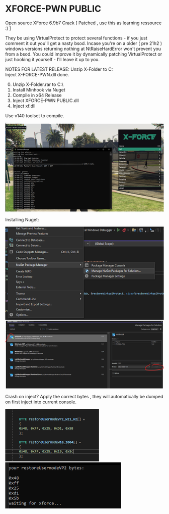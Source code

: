 # XFORCE-PWN PUBLIC

Open source XForce 6.9b7 Crack [ Patched , use this as learning ressource :) ]

They be using VirtualProtect to protect several functions - if you just comment it out you'll get a nasty bsod.
Incase you're on a older ( pre 21h2 ) windows versions returning nothing at NtRaiseHardError won't prevent you from a bsod.
You could improve it by dynamically patching VirtualProtect or just hooking it yourself - I'll leave it up to you.

NOTES FOR LATEST RELEASE:
Unzip X-Folder to C:\
Inject X-FORCE-PWN.dll
done.

0. Unzip X-Folder.rar to C:\
1. Install Minhook via Nuget
2. Compile in x64 Release
3. Inject XFORCE-PWN PUBLIC.dll
4. Inject xf.dll

Use v140 toolset to compile.

![Alt text](/pics/xxx.png?raw=true "pic1")


Installing Nuget:


![Alt text](/pics/PIC1.png?raw=true "pic12")
![Alt text](/pics/pic2.png?raw=true "pic122")


Crash on inject?
Apply the correct bytes , they will automatically be dumped on first inject into current console.

![Alt text](/pics/bytes.png?raw=true "cbytes")
![Alt text](/pics/shitalloc.png?raw=true "cbytesx")





